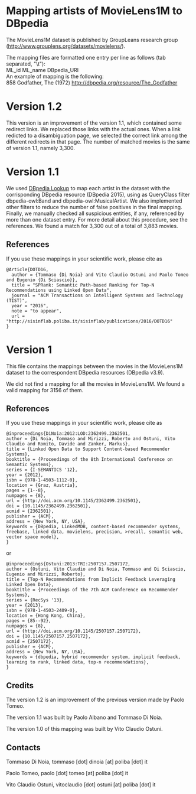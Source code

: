 
Mapping artists of MovieLens1M to DBpedia
=======================
The MovieLens1M dataset is published by GroupLeans research group (http://www.grouplens.org/datasets/movielens/).

The mapping files are formatted one entry per line as follows (tab separated, "\t"):  
ML_id	ML_name	DBpedia_URI  
An example of mapping is the following:  
858	Godfather, The (1972)	http://dbpedia.org/resource/The_Godfather   


Version 1.2
=======================
This version is an improvement of the version 1.1, which contained some redirect links. 
We replaced those links with the actual ones. When a link redicted to a disambiguation page, we selected the correct link among the different redirects in that page.
The number of matched movies is the same of version 1.1, namely 3,300.

Version 1.1
=======================

We used [DBpedia Lookup](https://github.com/dbpedia/lookup) to map each artist in the dataset with the corrisponding DBpedia resource (DBpedia 2015), using as QueryClass filter dbpedia-owl:Band and dbpedia-owl:MusicalArtist. We also implemented other filters to reduce the number of false positives in the final mapping. Finally, we manually checked all suspicious entities, if any, referenced by more than one dataset entry. For more detail about this procedure, see the references.
We found a match for 3,300 out of a total of 3,883 movies.


References
----------
If you use these mappings in your scientific work, please cite as  

~~~
@Article{DOTD16, 
  author = {Tommaso {Di Noia} and Vito Claudio Ostuni and Paolo Tomeo and Eugenio {Di Sciascio}}, 
  title = "SPRank: Semantic Path-based Ranking for Top-N Recommendations using Linked Open Data", 
  journal = "ACM Transactions on Intelligent Systems and Technology (TIST)", 
  year = "2016", 
  note = "to appear", 
  url = "http://sisinflab.poliba.it/sisinflab/publications/2016/DOTD16" 
}
~~~
   

Version 1
=======================

This file contains the mappings between the movies in the MovieLens1M dataset to the correspondent DBpedia resources (DBpedia v3.9). 

	
We did not find a mapping for all the movies in MovieLens1M. We found a valid mapping for 3156 of them.

References
----------
   
If you use these mappings in your scientific work, please cite as

~~~
@inproceedings{DiNoia:2012:LOD:2362499.2362501,
author = {Di Noia, Tommaso and Mirizzi, Roberto and Ostuni, Vito Claudio and Romito, Davide and Zanker, Markus},
title = {Linked Open Data to Support Content-based Recommender Systems},
booktitle = {Proceedings of the 8th International Conference on Semantic Systems},
series = {I-SEMANTICS '12},
year = {2012},
isbn = {978-1-4503-1112-0},
location = {Graz, Austria},
pages = {1--8},
numpages = {8},
url = {http://doi.acm.org/10.1145/2362499.2362501},
doi = {10.1145/2362499.2362501},
acmid = {2362501},
publisher = {ACM},
address = {New York, NY, USA},
keywords = {DBpedia, LinkedMDB, content-based recommender systems, freebase, linked data, movielens, precision, >recall, semantic web, vector space model},
} 
~~~

or

~~~
@inproceedings{Ostuni:2013:TRI:2507157.2507172,
author = {Ostuni, Vito Claudio and Di Noia, Tommaso and Di Sciascio, Eugenio and Mirizzi, Roberto},
title = {Top-N Recommendations from Implicit Feedback Leveraging Linked Open Data},
booktitle = {Proceedings of the 7th ACM Conference on Recommender Systems},
series = {RecSys '13},
year = {2013},
isbn = {978-1-4503-2409-0},
location = {Hong Kong, China},
pages = {85--92},
numpages = {8},
url = {http://doi.acm.org/10.1145/2507157.2507172},
doi = {10.1145/2507157.2507172},
acmid = {2507172},
publisher = {ACM},
address = {New York, NY, USA},
keywords = {dbpedia, hybrid recommender system, implicit feedback, learning to rank, linked data, top-n recommendations},
} 
~~~



Credits
-------
   
   The version 1.2 is an improvement of the previous version made by Paolo Tomeo.
   
   The version 1.1 was built by Paolo Albano and Tommaso Di Noia.

   The version 1.0 of this mapping was built by Vito Claudio Ostuni.


Contacts
-------

   Tommaso Di Noia, tommaso [dot] dinoia [at] poliba [dot] it  
   
   Paolo Tomeo, paolo [dot] tomeo [at] poliba [dot] it 
   
   Vito Claudio Ostuni, vitoclaudio [dot] ostuni [at] poliba [dot] it  
